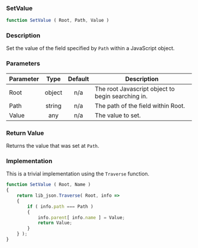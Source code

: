 <!-- api/SetValue.md -->

### SetValue

```js
function SetValue ( Root, Path, Value )
```

### Description

Set the value of the field specified by `Path` within a JavaScript object.


### Parameters

| Parameter	| Type     	| Default 	| Description	|
|-----------|:--------:	|:-------:	|-------------	|
| Root		| object   	| n/a     	| The root Javascript object to begin searching in. |
| Path		| string 	| n/a     	| The path of the field within Root. |
| Value		| any	 	| n/a     	| The value to set. |


### Return Value

Returns the value that was set at `Path`.


### Implementation

This is a trivial implementation using the `Traverse` function.

```js
function SetValue ( Root, Name )
{
	return lib_json.Traverse( Root, info =>
	{
		if ( info.path === Path ) 
		{
			info.parent[ info.name ] = Value;
			return Value;
		}
	} );
}
```
